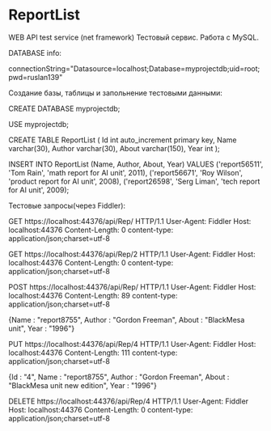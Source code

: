 # ReportList
WEB API test service (net framework)
Тестовый сервис. Работа с MySQL.

DATABASE info:

connectionString="Datasource=localhost;Database=myprojectdb;uid=root;pwd=ruslan139"

Создание базы, таблицы и запольнение тестовыми данными:

CREATE DATABASE myprojectdb;

USE myprojectdb;
 
CREATE TABLE ReportList
(
    Id int auto_increment primary key,
    Name varchar(30),
    Author varchar(30),
    About varchar(150),
    Year int
);

INSERT INTO ReportList (Name, Author, About, Year) VALUES 
('report56511', 'Tom Rain', 'math report for AI unit', 2011),
('report56671', 'Roy Wilson', 'product report for AI unit', 2008),
('report26598', 'Serg Liman', 'tech report for AI unit', 2009);


Тестовые запросы(через Fiddler):

GET https://localhost:44376/api/Rep/ HTTP/1.1
User-Agent: Fiddler
Host: localhost:44376
Content-Length: 0
content-type: application/json;charset=utf-8



GET https://localhost:44376/api/Rep/2 HTTP/1.1
User-Agent: Fiddler
Host: localhost:44376
Content-Length: 0
content-type: application/json;charset=utf-8



POST https://localhost:44376/api/Rep/ HTTP/1.1
User-Agent: Fiddler
Host: localhost:44376
Content-Length: 89
content-type: application/json;charset=utf-8

{Name : "report8755", Author : "Gordon Freeman", About : "BlackMesa unit", Year : "1996"}


PUT https://localhost:44376/api/Rep/4 HTTP/1.1
User-Agent: Fiddler
Host: localhost:44376
Content-Length: 111
content-type: application/json;charset=utf-8

{Id : "4", Name : "report8755", Author : "Gordon Freeman", About : "BlackMesa unit new edition", Year : "1996"}


DELETE https://localhost:44376/api/Rep/4 HTTP/1.1
User-Agent: Fiddler
Host: localhost:44376
Content-Length: 0
content-type: application/json;charset=utf-8
